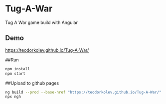 # Tug-A-War
Tug A War game build with Angular

## Demo
https://teodorkolev.github.io/Tug-A-War/

##Run
```bash
npm install
npm start
```

##Upload to github pages
```bash
ng build --prod --base-href "https://teodorkolev.github.io/Tug-A-War/"
npx ngh
```
